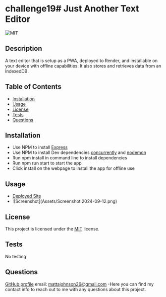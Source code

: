 # challenge19# Just Another Text Editor
![MIT](https://img.shields.io/badge/License-MIT-yellow.svg)

## Description
A text editor that is setup as a PWA, deployed to Render, and installable on your device with offline capabilities. It also stores and retrieves data from an IndexedDB.
          
## Table of Contents
- [Installation](#installation)
- [Usage](#usage)
- [License](#license)
- [Tests](#tests)
- [Questions](#questions)

## Installation
- Use NPM to install [Express](https://www.npmjs.com/package/express)
- Use NPM to install Dev dependencies [concurrently](https://www.npmjs.com/package/concurrently) and [nodemon](https://www.npmjs.com/package/nodemon)
- Run npm install in command line to install dependencies
- Run npm run start to start the app
- Click install on the webpage to install the app for offline use

## Usage
- [Deployed Site](https://just-another-text-editor-aivj.onrender.com/)
- ![Screenshot](Assets/Screenshot 2024-09-12.png)

## License

This project is licensed under the [MIT](https://opensource.org/licenses/MIT) license.

## Tests
No testing

## Questions
[GitHub profile](github.com/MattAJ26) email: mattajohnson26@gmail.com
-Here you can find my contact info to reach out to me with any questions about this project.
